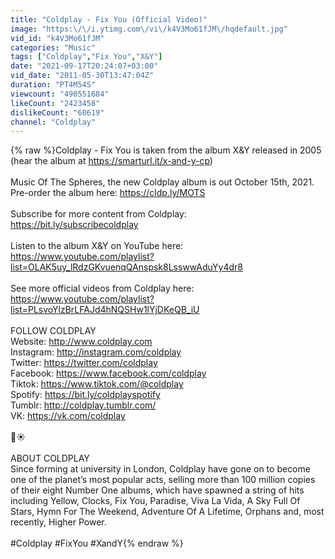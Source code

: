 ```yaml
---
title: "Coldplay - Fix You (Official Video)"
image: "https:\/\/i.ytimg.com\/vi\/k4V3Mo61fJM\/hqdefault.jpg"
vid_id: "k4V3Mo61fJM"
categories: "Music"
tags: ["Coldplay","Fix You","X&Y"]
date: "2021-09-17T20:24:07+03:00"
vid_date: "2011-05-30T13:47:04Z"
duration: "PT4M54S"
viewcount: "490551684"
likeCount: "2423458"
dislikeCount: "60619"
channel: "Coldplay"
---
```

{% raw %}Coldplay - Fix You is taken from the album X&amp;Y released in 2005 (hear the album at <a rel="nofollow" target="blank" href="https://smarturl.it/x-and-y-cp)">https://smarturl.it/x-and-y-cp)</a>  <br /><br />Music Of The Spheres, the new Coldplay album is out October 15th, 2021. Pre-order the album here: <a rel="nofollow" target="blank" href="https://cldp.ly/MOTS">https://cldp.ly/MOTS</a><br /><br />Subscribe for more content from Coldplay:<br /><a rel="nofollow" target="blank" href="https://bit.ly/subscribecoldplay">https://bit.ly/subscribecoldplay</a><br /><br />Listen to the album X&amp;Y on YouTube here: <a rel="nofollow" target="blank" href="https://www.youtube.com/playlist?list=OLAK5uy_lRdzGKvuenqQAnspsk8LsswwAduYy4dr8">https://www.youtube.com/playlist?list=OLAK5uy_lRdzGKvuenqQAnspsk8LsswwAduYy4dr8</a><br /><br />See more official videos from Coldplay here:<br /><a rel="nofollow" target="blank" href="https://www.youtube.com/playlist?list=PLsvoYlzBrLFAJd4hNQSHw1lYjDKeQB_iU">https://www.youtube.com/playlist?list=PLsvoYlzBrLFAJd4hNQSHw1lYjDKeQB_iU</a><br /><br />FOLLOW COLDPLAY<br />Website: <a rel="nofollow" target="blank" href="http://www.coldplay.com">http://www.coldplay.com</a> <br />Instagram: <a rel="nofollow" target="blank" href="http://instagram.com/coldplay">http://instagram.com/coldplay</a><br />Twitter: <a rel="nofollow" target="blank" href="https://twitter.com/coldplay">https://twitter.com/coldplay</a><br />Facebook: <a rel="nofollow" target="blank" href="https://www.facebook.com/coldplay">https://www.facebook.com/coldplay</a><br />Tiktok: <a rel="nofollow" target="blank" href="https://www.tiktok.com/@coldplay">https://www.tiktok.com/@coldplay</a><br />Spotify: <a rel="nofollow" target="blank" href="https://bit.ly/coldplayspotify">https://bit.ly/coldplayspotify</a><br />Tumblr: <a rel="nofollow" target="blank" href="http://coldplay.tumblr.com/">http://coldplay.tumblr.com/</a><br />VK: <a rel="nofollow" target="blank" href="https://vk.com/coldplay">https://vk.com/coldplay</a><br /><br />🌙☀️<br /><br />ABOUT COLDPLAY<br />Since forming at university in London, Coldplay have gone on to become one of the planet’s most popular acts, selling more than 100 million copies of their eight Number One albums, which have spawned a string of hits including Yellow, Clocks, Fix You, Paradise, Viva La Vida, A Sky Full Of Stars, Hymn For The Weekend, Adventure Of A Lifetime, Orphans and, most recently, Higher Power.<br /><br />#Coldplay #FixYou #XandY{% endraw %}
